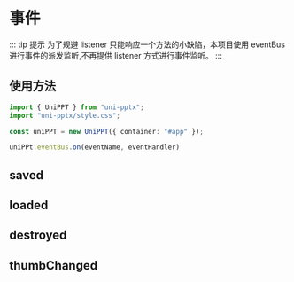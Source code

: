 # 事件

::: tip 提示
为了规避 listener 只能响应一个方法的小缺陷，本项目使用 eventBus 进行事件的派发监听,不再提供 listener 方式进行事件监听。
:::

## 使用方法

```ts
import { UniPPT } from "uni-pptx";
import "uni-pptx/style.css";

const uniPPT = new UniPPT({ container: "#app" });

uniPPt.eventBus.on(eventName, eventHandler)
```

## saved
## loaded
## destroyed
## thumbChanged